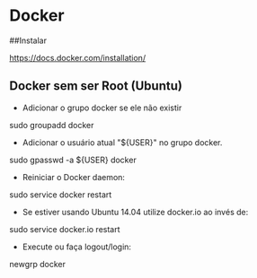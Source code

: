 # Docker

##Instalar

https://docs.docker.com/installation/

## Docker sem ser Root (Ubuntu)

* Adicionar o grupo docker se ele não existir 

 sudo groupadd docker

* Adicionar o usuário atual "${USER}" no grupo docker.

 sudo gpasswd -a ${USER} docker

* Reiniciar o Docker daemon:

 sudo service docker restart

* Se estiver usando Ubuntu 14.04 utilize docker.io ao invés de:

 sudo service docker.io restart

* Execute ou faça logout/login:

 newgrp docker
